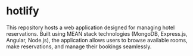 # hotlify
This repository hosts a web application designed for managing hotel reservations. Built using MEAN stack technologies (MongoDB, Express.js, Angular, Node.js), the application allows users to browse available rooms, make reservations, and manage their bookings seamlessly.
